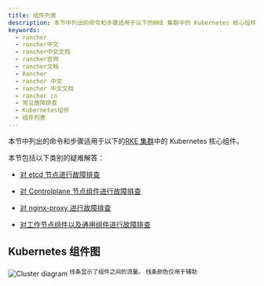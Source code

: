 ```yaml
---
title: 组件列表
description: 本节中列出的命令和步骤适用于以下的RKE 集群中的 Kubernetes 核心组件。
keywords:
  - rancher
  - rancher中文
  - rancher中文文档
  - rancher官网
  - rancher文档
  - Rancher
  - rancher 中文
  - rancher 中文文档
  - rancher cn
  - 常见故障排查
  - Kubernetes组件
  - 组件列表
---
```


本节中列出的命令和步骤适用于以下的[RKE 集群](/docs/rancher2/cluster-provisioning/rke-clusters/_index)中的 Kubernetes 核心组件。

本节包括以下类别的疑难解答：

- [对 etcd 节点进行故障排查](/docs/rancher2/troubleshooting/kubernetes-components/etcd/_index)

- [对 Controlplane 节点组件进行故障排查](/docs/rancher2/troubleshooting/kubernetes-components/controlplane/_index)

- [对 nginx-proxy 进行故障排查](/docs/rancher2/troubleshooting/kubernetes-components/nginx-proxy/_index)

- [对工作节点组件以及通用组件进行故障排查](/docs/rancher2/troubleshooting/kubernetes-components/worker-and-generic/_index)

## Kubernetes 组件图

![Cluster diagram](/img/rancher/clusterdiagram.svg)
<sup>线条显示了组件之间的流量。 线条颜色仅用于辅助</sup>
